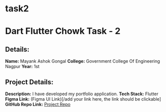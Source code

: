 # task2

# Dart Flutter Chowk Task - 2
## Details:
**Name:** Mayank Ashok Gongal
**College:** Government College Of Engineering Nagpur
**Year:** 1st

## Project Details:
**Description:** I have developed my portfolio application. 
**Tech Stack:** Flutter
**Figma Link:** (Figma UI Link)[/add your link here, the link should be clickable]
**GitHub Repo Link:** [Project Repo](https://github.com/mayankgongal5/DFC-task-2)
